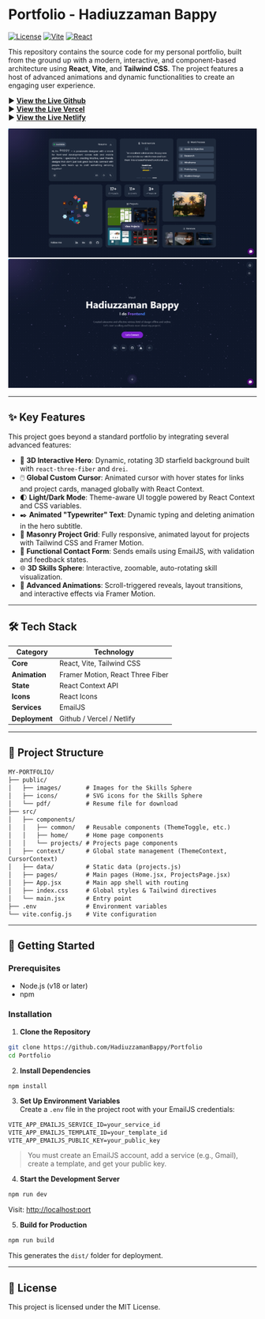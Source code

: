 # Portfolio - Hadiuzzaman Bappy

[![License](https://img.shields.io/badge/license-MIT-blue.svg)](LICENSE)
[![Vite](https://img.shields.io/badge/vite-%5E4.0.0-brightgreen)](https://vitejs.dev/)
[![React](https://img.shields.io/badge/react-%5E18.2.0-blue)](https://react.dev/)

This repository contains the source code for my personal portfolio, built from the ground up with a modern, interactive, and component-based architecture using **React**, **Vite**, and **Tailwind CSS**. The project features a host of advanced animations and dynamic functionalities to create an engaging user experience.

▶️ **[View the Live Github](https://hadiuzzamanbappy.github.io/)**  
▶️ **[View the Live Vercel](https://hadiuzzamanbappy.vercel.app/)**  
▶️ **[View the Live Netlify](https://hadiuzzamanbappy.netlify.app/)**  

![Home Preview](/public/images/demo/home.png)
![Project Preview](/public/images/demo/projects.png)

---

## ✨ Key Features

This project goes beyond a standard portfolio by integrating several advanced features:

- 🌌 **3D Interactive Hero**: Dynamic, rotating 3D starfield background built with `react-three-fiber` and `drei`.
- 🖱️ **Global Custom Cursor**: Animated cursor with hover states for links and project cards, managed globally with React Context.
- 🌓 **Light/Dark Mode**: Theme-aware UI toggle powered by React Context and CSS variables.
- ✒️ **Animated "Typewriter" Text**: Dynamic typing and deleting animation in the hero subtitle.
- 🧱 **Masonry Project Grid**: Fully responsive, animated layout for projects with Tailwind CSS and Framer Motion.
- 📧 **Functional Contact Form**: Sends emails using EmailJS, with validation and feedback states.
- 🌐 **3D Skills Sphere**: Interactive, zoomable, auto-rotating skill visualization.
- 🚀 **Advanced Animations**: Scroll-triggered reveals, layout transitions, and interactive effects via Framer Motion.

---

## 🛠️ Tech Stack

| Category         | Technology |
|------------------|------------|
| **Core**         | React, Vite, Tailwind CSS |
| **Animation**    | Framer Motion, React Three Fiber |
| **State**        | React Context API |
| **Icons**        | React Icons |
| **Services**     | EmailJS |
| **Deployment**   | Github / Vercel / Netlify |

---

## 📂 Project Structure

```
MY-PORTFOLIO/
├── public/
│   ├── images/       # Images for the Skills Sphere
│   ├── icons/        # SVG icons for the Skills Sphere
│   └── pdf/          # Resume file for download
├── src/
│   ├── components/
│   │   ├── common/   # Reusable components (ThemeToggle, etc.)
│   │   ├── home/     # Home page components
│   │   └── projects/ # Projects page components
│   ├── context/      # Global state management (ThemeContext, CursorContext)
│   ├── data/         # Static data (projects.js)
│   ├── pages/        # Main pages (Home.jsx, ProjectsPage.jsx)
│   ├── App.jsx       # Main app shell with routing
│   ├── index.css     # Global styles & Tailwind directives
│   └── main.jsx      # Entry point
├── .env              # Environment variables
└── vite.config.js    # Vite configuration
```

---

## 🚀 Getting Started

### Prerequisites

- Node.js (v18 or later)
- npm

### Installation

1. **Clone the Repository**

```bash
git clone https://github.com/HadiuzzamanBappy/Portfolio
cd Portfolio
```

2. **Install Dependencies**

```bash
npm install
```

3. **Set Up Environment Variables**  
Create a `.env` file in the project root with your EmailJS credentials:

```env
VITE_APP_EMAILJS_SERVICE_ID=your_service_id
VITE_APP_EMAILJS_TEMPLATE_ID=your_template_id
VITE_APP_EMAILJS_PUBLIC_KEY=your_public_key
```

> You must create an EmailJS account, add a service (e.g., Gmail), create a template, and get your public key.

4.  **Start the Development Server**

```bash
npm run dev
```

Visit: [http://localhost:port](http://localhost:port)

5. **Build for Production**

```bash
npm run build
```

This generates the `dist/` folder for deployment.

---

## 📜 License

This project is licensed under the MIT License.
